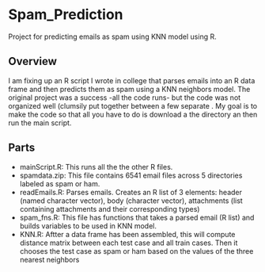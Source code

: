 # Spam_Prediction
Project for predicting emails as spam using KNN model using R.

## Overview

I am fixing up an R script I wrote in college that parses emails into an R data frame and then predicts them as spam using a KNN neighbors model. The original project was a success -all the code runs- but the code was not organized well (clumsily put together between a few separate  . My goal is to make the code so that all you have to do is download a the directory an then run the main script. 

## Parts

* mainScript.R: This runs all the the other R files.
* spamdata.zip: This file contains 6541 email files across 5 directories labeled as spam or ham.
* readEmails.R: Parses emails. Creates an R list of 3 elements: header (named character vector), body (character vector), attachments (list containing attachments and their corresponding types)
* spam_fns.R: This file has functions that takes a parsed email (R list) and builds variables to be used in KNN model.
* KNN.R: Aftter a data frame has been assembled, this will compute distance matrix between each test case and all train cases. Then it chooses the test case as spam or ham based on the values of the three nearest neighbors
